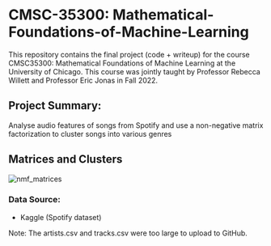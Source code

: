# CMSC-35300: Mathematical-Foundations-of-Machine-Learning

This repository contains the final project (code + writeup) for the course CMSC35300: Mathematical Foundations of Machine Learning at the University of Chicago. This course was jointly taught by Professor Rebecca Willett and Professor Eric Jonas in Fall 2022.



## Project Summary:
Analyse audio features of songs from Spotify and use a non-negative matrix factorization to cluster songs into various genres

## Matrices and Clusters 
![nmf_matrices](mnf_matrices.png)


### Data Source:
* Kaggle (Spotify dataset)


Note: The artists.csv and tracks.csv were too large to upload to GitHub. 

